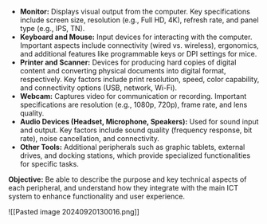 - **Monitor:** Displays visual output from the computer. Key specifications include screen size, resolution (e.g., Full HD, 4K), refresh rate, and panel type (e.g., IPS, TN).
- **Keyboard and Mouse:** Input devices for interacting with the computer. Important aspects include connectivity (wired vs. wireless), ergonomics, and additional features like programmable keys or DPI settings for mice.
- **Printer and Scanner:** Devices for producing hard copies of digital content and converting physical documents into digital format, respectively. Key factors include print resolution, speed, color capability, and connectivity options (USB, network, Wi-Fi).
- **Webcam:** Captures video for communication or recording. Important specifications are resolution (e.g., 1080p, 720p), frame rate, and lens quality.
- **Audio Devices (Headset, Microphone, Speakers):** Used for sound input and output. Key factors include sound quality (frequency response, bit rate), noise cancellation, and connectivity.
- **Other Tools:** Additional peripherals such as graphic tablets, external drives, and docking stations, which provide specialized functionalities for specific tasks.

**Objective:** Be able to describe the purpose and key technical aspects of each peripheral, and understand how they integrate with the main ICT system to enhance functionality and user experience.

![[Pasted image 20240920130016.png]]
